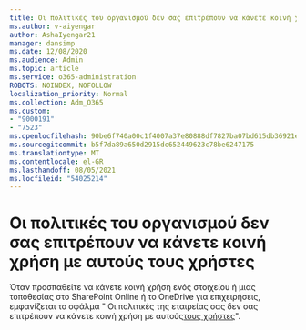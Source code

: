 ```yaml
---
title: Οι πολιτικές του οργανισμού δεν σας επιτρέπουν να κάνετε κοινή χρήση με αυτούς τους χρήστες
ms.author: v-aiyengar
author: AshaIyengar21
manager: dansimp
ms.date: 12/08/2020
ms.audience: Admin
ms.topic: article
ms.service: o365-administration
ROBOTS: NOINDEX, NOFOLLOW
localization_priority: Normal
ms.collection: Adm_O365
ms.custom:
- "9000191"
- "7523"
ms.openlocfilehash: 90be6f740a00c1f4007a37e80888df7827ba07bd615db36921ee8f01cc5ea05c
ms.sourcegitcommit: b5f7da89a650d2915dc652449623c78be6247175
ms.translationtype: MT
ms.contentlocale: el-GR
ms.lasthandoff: 08/05/2021
ms.locfileid: "54025214"
---
```

# <a name="organizations-policies-do-not-allow-you-to-share-with-these-users"></a>Οι πολιτικές του οργανισμού δεν σας επιτρέπουν να κάνετε κοινή χρήση με αυτούς τους χρήστες

Όταν προσπαθείτε να κάνετε κοινή χρήση ενός στοιχείου ή μιας τοποθεσίας στο SharePoint Online ή το OneDrive για επιχειρήσεις, εμφανίζεται το σφάλμα " Οι πολιτικές της εταιρείας σας δεν σας επιτρέπουν να κάνετε κοινή χρήση με αυτούς[τους χρήστες](https://docs.microsoft.com/sharepoint/troubleshoot/sharing-and-permissions/organization-policies-do-not-allow-you-to-share-with-users-error)".